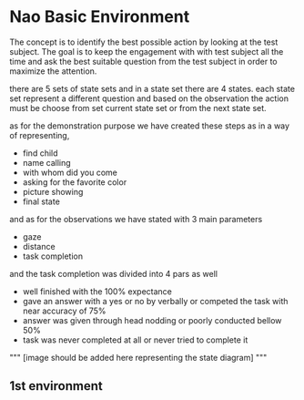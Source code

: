 # Nao Basic Environment

The concept is to identify the best possible action by looking at the test subject.
The goal is to keep the engagement with with test subject all the time and ask the best suitable question from the test subject in order to maximize the attention.

there are 5 sets of state sets and in a state set there are 4 states. each state set represent a different question and based on the observation the action must be choose from set current state set or from the next state set. 

as for the demonstration purpose we have created these steps as in a way of representing,

- find child
- name calling 
- with whom did you come
- asking for the favorite color
- picture showing
- final state

and as for the observations we have stated with 3 main parameters 
- gaze
- distance
- task completion 

and the task completion was divided into 4 pars as well
- well finished with the 100% expectance 
- gave an answer with a yes or no by verbally or competed the task with near accuracy of 75%
- answer was given through head nodding or poorly conducted bellow 50%
- task was never completed at all or never tried to complete it

"""
[image should be added here representing the state diagram] 
"""



## 1st environment
